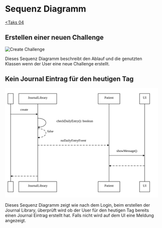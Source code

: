 # Sequenz Diagramm

[<Taks 04](../Task04.md)

## Erstellen einer neuen Challenge

![Create Challenge](./CreateChallenge.svg)

Dieses Sequenz Diagramm beschreibt den Ablauf und die genutzten Klassen wenn der User eine neue Challenge erstellt.

## Kein Journal Eintrag für den heutigen Tag

![No Entry](./NoEntry.svg)

Dieses Sequenz Diagramm zeigt wie nach dem Login, beim erstellen der Journal Library, überprüft wird ob der User für den heutigen Tag bereits einen Journal Eintrag erstellt hat. Falls nicht wird auf dem UI eine Meldung angezeigt.
